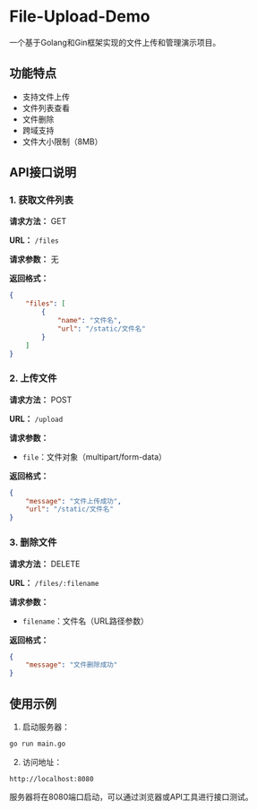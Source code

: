 # File-Upload-Demo

一个基于Golang和Gin框架实现的文件上传和管理演示项目。

## 功能特点

- 支持文件上传
- 文件列表查看
- 文件删除
- 跨域支持
- 文件大小限制（8MB）

## API接口说明

### 1. 获取文件列表

**请求方法：** GET

**URL：** `/files`

**请求参数：** 无

**返回格式：**
```json
{
    "files": [
        {
            "name": "文件名",
            "url": "/static/文件名"
        }
    ]
}
```

### 2. 上传文件

**请求方法：** POST

**URL：** `/upload`

**请求参数：**
- `file`：文件对象（multipart/form-data）

**返回格式：**
```json
{
    "message": "文件上传成功",
    "url": "/static/文件名"
}
```

### 3. 删除文件

**请求方法：** DELETE

**URL：** `/files/:filename`

**请求参数：**
- `filename`：文件名（URL路径参数）

**返回格式：**
```json
{
    "message": "文件删除成功"
}
```

## 使用示例

1. 启动服务器：
```bash
go run main.go
```

2. 访问地址：
```
http://localhost:8080
```

服务器将在8080端口启动，可以通过浏览器或API工具进行接口测试。
